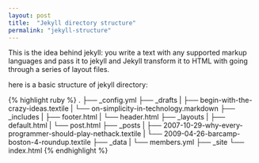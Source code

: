 ```yaml
---
layout: post
title:  "Jekyll directory structure"
permalink: "jekyll-structure"
---
```

This is the idea behind jekyll:
you write a text with any supported markup languages and pass it to jekyll and Jekyll transform it to HTML with going through a series of layout files.

here is a basic structure of jekyll directory:

{% highlight ruby %}
.
├── _config.yml
├── _drafts
|   ├── begin-with-the-crazy-ideas.textile
|   └── on-simplicity-in-technology.markdown
├── _includes
|   ├── footer.html
|   └── header.html
├── _layouts
|   ├── default.html
|   └── post.html
├── _posts
|   ├── 2007-10-29-why-every-programmer-should-play-nethack.textile
|   └── 2009-04-26-barcamp-boston-4-roundup.textile
├── _data
|   └── members.yml
├── _site
└── index.html
{% endhighlight %}